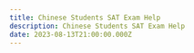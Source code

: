 ```yaml
---
title: Chinese Students SAT Exam Help
description: Chinese Students SAT Exam Help
date: 2023-08-13T21:00:00.000Z
---
```


